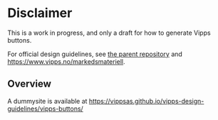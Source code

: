# Disclaimer

This is a work in progress, and only a draft for how to generate Vipps buttons. 

For official design guidelines, see [the parent repository](https://github.com/vippsas/vipps-design-guidelines/) 
and https://www.vipps.no/markedsmateriell.

## Overview

A dummysite is available at https://vippsas.github.io/vipps-design-guidelines/vipps-buttons/
